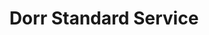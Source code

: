 ---
title: "Dorr Standard Service"
url: /dorr/dorr-standard-service-142nd-avenue/
shop: Autowerkstatt
---